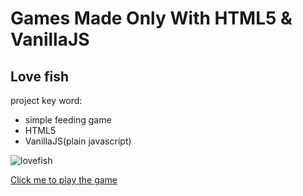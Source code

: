# Games Made Only With HTML5 & VanillaJS

## Love fish

project key word:

* simple feeding game
* HTML5
* VanillaJS(plain javascript)

![lovefish](https://helloworld1661.github.io/HTML_GameProjects/public/images/lovefish.gif)

[Click me to play the game](https://helloworld1661.github.io/HTML_GameProjects/myLoveFish/index.html)

